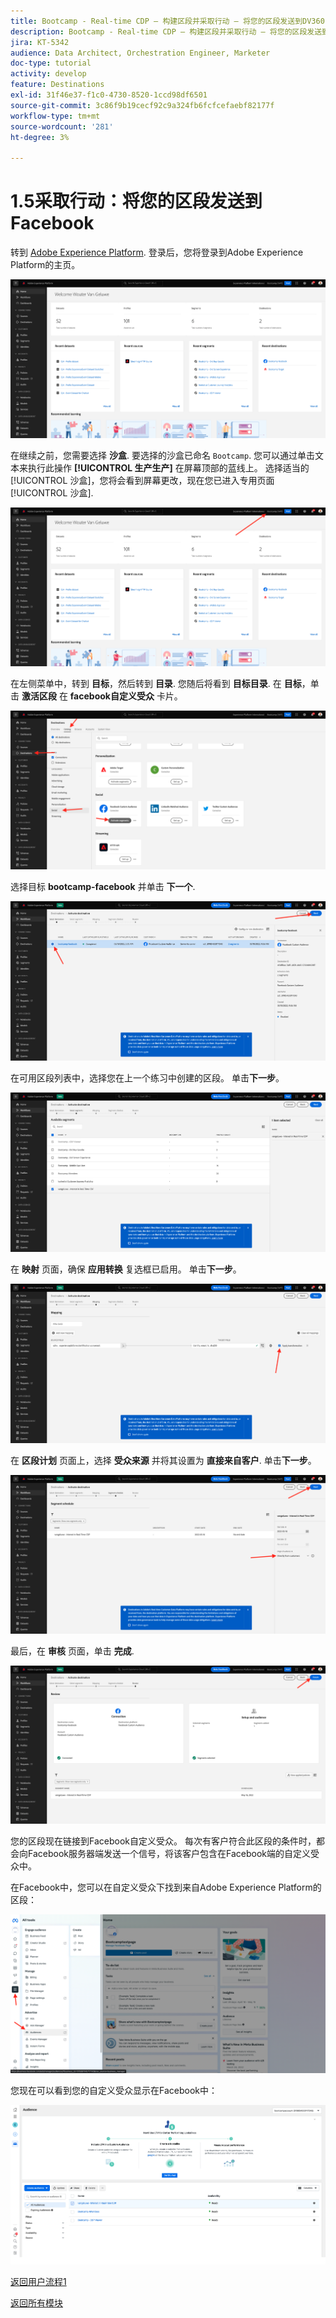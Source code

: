 ```yaml
---
title: Bootcamp - Real-time CDP — 构建区段并采取行动 — 将您的区段发送到DV360
description: Bootcamp - Real-time CDP — 构建区段并采取行动 — 将您的区段发送到DV360
jira: KT-5342
audience: Data Architect, Orchestration Engineer, Marketer
doc-type: tutorial
activity: develop
feature: Destinations
exl-id: 31f46e37-f1c0-4730-8520-1ccd98df6501
source-git-commit: 3c86f9b19cecf92c9a324fb6fcfcefaebf82177f
workflow-type: tm+mt
source-wordcount: '281'
ht-degree: 3%

---
```


# 1.5采取行动：将您的区段发送到Facebook

转到 [Adobe Experience Platform](https://experience.adobe.com/platform). 登录后，您将登录到Adobe Experience Platform的主页。

![数据获取](./images/home.png)

在继续之前，您需要选择 **沙盒**. 要选择的沙盒已命名 ``Bootcamp``. 您可以通过单击文本来执行此操作 **[!UICONTROL 生产生产]** 在屏幕顶部的蓝线上。 选择适当的 [!UICONTROL 沙盒]，您将会看到屏幕更改，现在您已进入专用页面 [!UICONTROL 沙盒].

![数据获取](./images/sb1.png)

在左侧菜单中，转到 **目标**，然后转到 **目录**. 您随后将看到 **目标目录**. 在 **目标**，单击 **激活区段** 在 **facebook自定义受众** 卡片。

![RTCDP](./images/rtcdpgoogleseg.png)

选择目标 **bootcamp-facebook** 并单击 **下一个**.

![RTCDP](./images/rtcdpcreatedest2.png)

在可用区段列表中，选择您在上一个练习中创建的区段。 单击&#x200B;**下一步**。

![RTCDP](./images/rtcdpcreatedest3.png)

在 **映射** 页面，确保 **应用转换** 复选框已启用。 单击&#x200B;**下一步**。

![RTCDP](./images/rtcdpcreatedest4a.png)

在 **区段计划** 页面上，选择 **受众来源** 并将其设置为 **直接来自客户**. 单击&#x200B;**下一步**。

![RTCDP](./images/rtcdpcreatedest4.png)

最后，在 **审核** 页面，单击 **完成**.

![RTCDP](./images/rtcdpcreatedest5.png)

您的区段现在链接到Facebook自定义受众。 每次有客户符合此区段的条件时，都会向Facebook服务器端发送一个信号，将该客户包含在Facebook端的自定义受众中。

在Facebook中，您可以在自定义受众下找到来自Adobe Experience Platform的区段：

![RTCDP](./images/rtcdpcreatedest5b.png)

您现在可以看到您的自定义受众显示在Facebook中：

![RTCDP](./images/rtcdpcreatedest5a.png)

[返回用户流程1](./uc1.md)

[返回所有模块](../../overview.md)
